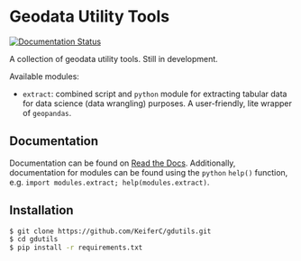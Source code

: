 # Geodata Utility Tools
[![Documentation Status](https://readthedocs.org/projects/extract-table/badge/?version=latest)](https://gdutils.readthedocs.io/en/latest/?badge=latest)

A collection of geodata utility tools. Still in development.

Available modules:

- `extract`: combined script and `python` module for extracting tabular data 
  for data science (data wrangling) purposes. A user-friendly, lite wrapper of `geopandas`.


## Documentation
Documentation can be found on [Read the Docs](https://gdutils.readthedocs.io/).
Additionally, documentation for modules can be found using the `python` 
`help()` function, e.g. `import modules.extract; help(modules.extract)`.


## Installation
```bash
$ git clone https://github.com/KeiferC/gdutils.git
$ cd gdutils
$ pip install -r requirements.txt
```
